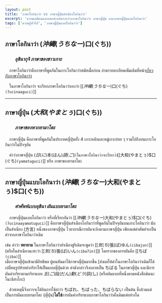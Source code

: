 ```yaml
---
layout: post
title: 'ภาษาโอกินาว่า vs ภาษาญี่ปุ่นสำเนียงโอกินาว่า'
excerpt: 'ความเหมือนและแตกต่างกันระหว่างภาษาโอกินาว่า ภาษาญี่ปุ่น และภาษาญี่ปุ่นแบบโอกินาว่า'
tags: ['ความรู้ทั่วไป', 'ภาษาญี่ปุ่นแบบโอกินาว่า']
---
```


## ภาษาโอกินาว่า ($沖縄(うちなー)$口(ぐち))

### 　　*อุชินากุจิ ภาษาของชาวเกาะ*

　ภาษาโอกินาว่าคือภาษาที่พูดกันในเกาะโอกินาว่าสมัยเมื่อก่อน อ่านรายละเอียดเพิ่มเติมที่หน้า[เกี่ยวกับภาษาโอกินาว่า](/about.html)

　ในภาษาโอกินาว่า จะเรียกภาษาโอกินาว่าเองว่า [[$沖縄(うちなー)$口(ぐち)`(ʔucinaaguci)`]]

---

## ภาษาญี่ปุ่น ($大和(やまとぅ)$口(ぐち))

### 　　*ภาษาของพวกยามาโตะ*

　ภาษาญี่ปุ่น คือภาษาที่พูดกันในประเทศญี่ปุ่นทั้ง 4 เกาะหลักและหมู่เกาะย่อย ๆ รวมไปถึงบนเกาะโอกินาว่าในปัจจุบัน

　คำว่าภาษาญี่ปุ่น ($日(に)$本(ほん)$語(ご)) ในภาษาโอกินาว่าจะเรียกว่า [[$大和(やまとぅ)$口(ぐち)`(yamatuguci)`]] หรือ ภาษาของยามาโตะ

---

## ภาษาญี่ปุ่นแบบโอกินาว่า ($沖縄(うちなー)$大和(やまとぅ)$口(ぐち))

### 　　*คำศัพท์แบบอุชินา ผันแบบยามาโตะ*

　ภาษาญี่ปุ่นแบบโอกินาว่า หรือที่เรียกกันว่า [[$沖縄(うちなー)$大和(やまとぅ)$口(ぐち)`(ʔucinaayamatuguci)`]] คือภาษาญี่ปุ่นสำเนียงโอกินาว่าที่พูดกันในปัจจุบันบนเกาะโอกินาว่า นับเป็นสำเนียง (方言) หนึ่งของภาษาญี่ปุ่น ไวยากรณืการผันจะอิงตามภาษาญี่ปุ่น เพียงแต่คำศัพท์จะเป็นคำจากภาษาโอกินาว่าเดิม

เช่น คำว่า **พยายาม** ในภาษาโอกินาว่าสำเนียงชูริเดิมจะพูดว่า [[$気(ち)$張(ば)ゆん`(cibajun)`]] (หรือในสำเนียงนะฮะว่า [[$気(ち)$張(ば)いん`(cibaʔin)`]]) โดยรากของการผันคือ [[ちば`(ciba)`]]<br>
เมื่อภาษาญี่ปุ่นเข้ามามีอิทธิพล ผู้คนหันมาใช้ภาษาญี่ปุ่นมากขึ้น [ส่งผลให้คำในภาษาโอกินาว่าเดิมก็ได้เปลี่ยนรูปท้ายคำกริยาให้เป็นแบบญี่ปุ่นด้วย คำดังกล่าวจึงกลายเป็น ちばる ในภาษาญี่ปุ่น และมีการผันคำกริยาตามกริยาแบบ $五(ご)$段(だん)$動(どう)$詞(し) (หรือผันแบบที่หนึ่งตามหนังสือมินนะโนะนิฮงโกะ)<br>

　ด้วยเหตุนี้จึงอาจจะได้ยินการใช้คำว่า ちばれ、ちばった、ちばらない เป็นต้น ซึ่งล้วนแต่เป็นการผันแบบยามาโตะ (ญี่ปุ่น)**ไม่ใช่**การผันคำกริยาแบบภาษาโอกินาว่าดั้งเดิมแต่อย่างใด

